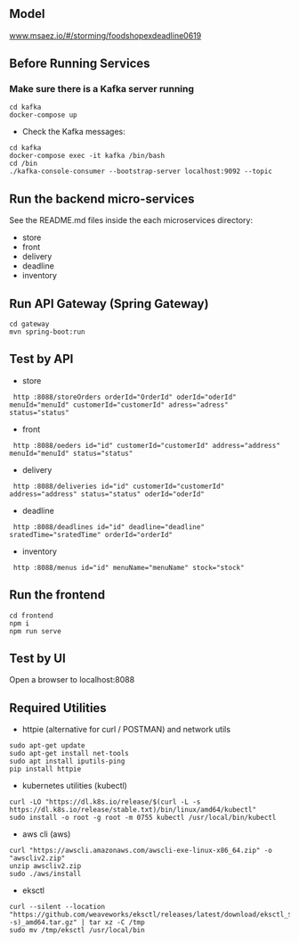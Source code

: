 # 

## Model
www.msaez.io/#/storming/foodshopexdeadline0619

## Before Running Services
### Make sure there is a Kafka server running
```
cd kafka
docker-compose up
```
- Check the Kafka messages:
```
cd kafka
docker-compose exec -it kafka /bin/bash
cd /bin
./kafka-console-consumer --bootstrap-server localhost:9092 --topic
```

## Run the backend micro-services
See the README.md files inside the each microservices directory:

- store
- front
- delivery
- deadline
- inventory


## Run API Gateway (Spring Gateway)
```
cd gateway
mvn spring-boot:run
```

## Test by API
- store
```
 http :8088/storeOrders orderId="OrderId" oderId="oderId" menuId="menuId" customerId="customerId" adress="adress" status="status" 
```
- front
```
 http :8088/oeders id="id" customerId="customerId" address="address" menuId="menuId" status="status" 
```
- delivery
```
 http :8088/deliveries id="id" customerId="customerId" address="address" status="status" oderId="oderId" 
```
- deadline
```
 http :8088/deadlines id="id" deadline="deadline" sratedTime="sratedTime" orderId="orderId" 
```
- inventory
```
 http :8088/menus id="id" menuName="menuName" stock="stock" 
```


## Run the frontend
```
cd frontend
npm i
npm run serve
```

## Test by UI
Open a browser to localhost:8088

## Required Utilities

- httpie (alternative for curl / POSTMAN) and network utils
```
sudo apt-get update
sudo apt-get install net-tools
sudo apt install iputils-ping
pip install httpie
```

- kubernetes utilities (kubectl)
```
curl -LO "https://dl.k8s.io/release/$(curl -L -s https://dl.k8s.io/release/stable.txt)/bin/linux/amd64/kubectl"
sudo install -o root -g root -m 0755 kubectl /usr/local/bin/kubectl
```

- aws cli (aws)
```
curl "https://awscli.amazonaws.com/awscli-exe-linux-x86_64.zip" -o "awscliv2.zip"
unzip awscliv2.zip
sudo ./aws/install
```

- eksctl 
```
curl --silent --location "https://github.com/weaveworks/eksctl/releases/latest/download/eksctl_$(uname -s)_amd64.tar.gz" | tar xz -C /tmp
sudo mv /tmp/eksctl /usr/local/bin
```

